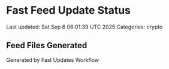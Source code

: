 # Fast Feed Update Status
Last updated: Sat Sep  6 06:01:39 UTC 2025
Categories: crypto

## Feed Files Generated

Generated by Fast Updates Workflow
